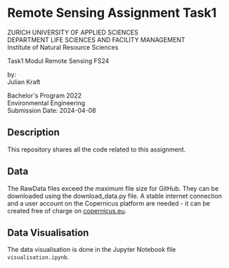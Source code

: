 # Remote Sensing Assignment Task1

ZURICH UNIVERSITY OF APPLIED SCIENCES <br>
DEPARTMENT LIFE SCIENCES AND FACILITY MANAGEMENT <br>
Institute of Natural Resource Sciences

Task1 Modul Remote Sensing FS24

by: <br>
Julian Kraft

Bachelor's Program 2022  
Environmental Engineering  
Submission Date: 2024-04-08

## Description
This repository shares all the code related to this assignment.

## Data
The RawData files exceed the maximum file size for GitHub. They can be downloaded using the download_data.py file. A stable internet connection and a user account on the Copernicus platform are needed - it can be created free of charge on [copernicus.eu](https://openeo.dataspace.copernicus.eu/).

## Data Visualisation
The data visualisation is done in the Jupyter Notebook file `visualisation.ipynb`.